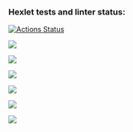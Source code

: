 ### Hexlet tests and linter status:
[![Actions Status](https://github.com/Anastasiazx/frontend-project-lvl2/workflows/hexlet-check/badge.svg)](https://github.com/Anastasiazx/frontend-project-lvl2/actions)

<a href="https://codeclimate.com/github/Anastasiazx/frontend-project-lvl2/maintainability"><img src="https://api.codeclimate.com/v1/badges/589a96ebd895bf5aa2d1/maintainability" /></a>

<a href="https://codeclimate.com/github/Anastasiazx/frontend-project-lvl2/test_coverage"><img src="https://api.codeclimate.com/v1/badges/589a96ebd895bf5aa2d1/test_coverage" /></a>

<a href="https://asciinema.org/a/ZGohxEpHXDb5UT40pCCs7URIf" target="_blank"><img src="https://asciinema.org/a/ZGohxEpHXDb5UT40pCCs7URIf.svg" /></a>

<a href="https://asciinema.org/a/JnGzB9Ans3xnwtmLDn4BtItW7" target="_blank"><img src="https://asciinema.org/a/JnGzB9Ans3xnwtmLDn4BtItW7.svg" /></a>

<a href="https://asciinema.org/a/KPQ1yAZCJb8OFWes1LCEZUH1d" target="_blank"><img src="https://asciinema.org/a/KPQ1yAZCJb8OFWes1LCEZUH1d.svg" /></a>

<a href="https://asciinema.org/a/zGGkoPawXH38Oig7M4B0kqt7K" target="_blank"><img src="https://asciinema.org/a/zGGkoPawXH38Oig7M4B0kqt7K.svg" /></a>
